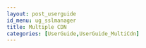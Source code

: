 ```yaml
---
layout: post_userguide
id_menu: ug_sslmanager
title: Multiple CDN
categories: [UserGuide,UserGuide_MultiCdn]
---
```

